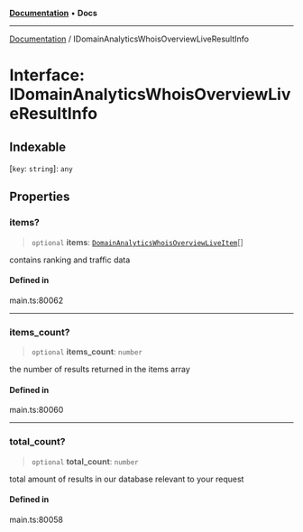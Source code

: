 [**Documentation**](../README.md) • **Docs**

***

[Documentation](../globals.md) / IDomainAnalyticsWhoisOverviewLiveResultInfo

# Interface: IDomainAnalyticsWhoisOverviewLiveResultInfo

## Indexable

 \[`key`: `string`\]: `any`

## Properties

### items?

> `optional` **items**: [`DomainAnalyticsWhoisOverviewLiveItem`](../classes/DomainAnalyticsWhoisOverviewLiveItem.md)[]

contains ranking and traffic data

#### Defined in

main.ts:80062

***

### items\_count?

> `optional` **items\_count**: `number`

the number of results returned in the items array

#### Defined in

main.ts:80060

***

### total\_count?

> `optional` **total\_count**: `number`

total amount of results in our database relevant to your request

#### Defined in

main.ts:80058
